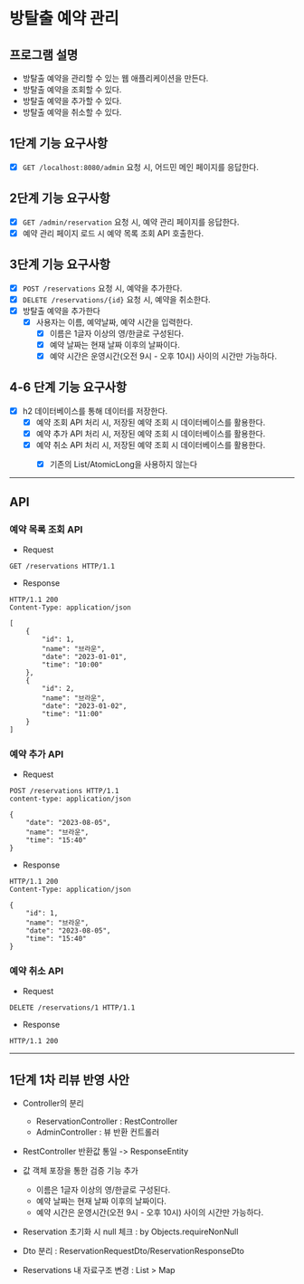 # 방탈출 예약 관리

## 프로그램 설명
- 방탈출 예약을 관리할 수 있는 웹 애플리케이션을 만든다.
- 방탈출 예약을 조회할 수 있다.
- 방탈출 예약을 추가할 수 있다.
- 방탈출 예약을 취소할 수 있다.

## 1단계 기능 요구사항

- [x] `GET /localhost:8080/admin` 요청 시, 어드민 메인 페이지를 응답한다.

## 2단계 기능 요구사항

- [x] `GET /admin/reservation` 요청 시, 예약 관리 페이지를 응답한다.
- [x] 예약 관리 페이지 로드 시 예약 목록 조회 API 호출한다.

## 3단계 기능 요구사항

- [x] `POST /reservations` 요청 시, 예약을 추가한다.
- [x] `DELETE /reservations/{id}` 요청 시, 예약을 취소한다.
- [x] 방탈출 예약을 추가한다
  - [x] 사용자는 이름, 예약날짜, 예약 시간을 입력한다.
    - [x] 이름은 1글자 이상의 영/한글로 구성된다.
    - [x] 예약 날짜는 현재 날짜 이후의 날짜이다.
    - [x] 예약 시간은 운영시간(오전 9시 - 오후 10시) 사이의 시간만 가능하다. 

## 4-6 단계 기능 요구사항
- [x] h2 데이터베이스를 통해 데이터를 저장한다.
  - [x] 예약 조회 API 처리 시, 저장된 예약 조회 시 데이터베이스를 활용한다.
  - [x] 예약 추가 API 처리 시, 저장된 예약 조회 시 데이터베이스를 활용한다.
  - [x] 예약 취소 API 처리 시, 저장된 예약 조회 시 데이터베이스를 활용한다.
    - [x] 기존의 List/AtomicLong을 사용하지 않는다



---

## API

### 예약 목록 조회 API

- Request
```
GET /reservations HTTP/1.1
```

- Response
```
HTTP/1.1 200 
Content-Type: application/json

[
    {
        "id": 1,
        "name": "브라운",
        "date": "2023-01-01",
        "time": "10:00"
    },
    {
        "id": 2,
        "name": "브라운",
        "date": "2023-01-02",
        "time": "11:00"
    }
]
```

### 예약 추가 API


- Request
```
POST /reservations HTTP/1.1
content-type: application/json

{
    "date": "2023-08-05",
    "name": "브라운",
    "time": "15:40"
}
```

- Response
```
HTTP/1.1 200 
Content-Type: application/json

{
    "id": 1,
    "name": "브라운",
    "date": "2023-08-05",
    "time": "15:40"
}
```

### 예약 취소 API


- Request
```
DELETE /reservations/1 HTTP/1.1
```

- Response
```
HTTP/1.1 200
```
---

## 1단계 1차 리뷰 반영 사안

- Controller의 분리
  - ReservationController : RestController
  - AdminController : 뷰 반환 컨트롤러
- RestController 반환값 통일 -> ResponseEntity
- 값 객체 포장을 통한 검증 기능 추가
  - 이름은 1글자 이상의 영/한글로 구성된다.
  - 예약 날짜는 현재 날짜 이후의 날짜이다.
  - 예약 시간은 운영시간(오전 9시 - 오후 10시) 사이의 시간만 가능하다.

- Reservation 초기화 시 null 체크 : by Objects.requireNonNull
- Dto 분리 : ReservationRequestDto/ReservationResponseDto
- Reservations 내 자료구조 변경 : List > Map
